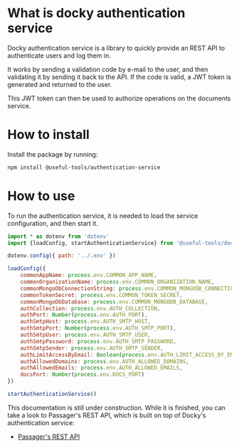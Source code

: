 # What is docky authentication service

Docky authentication service is a library to quickly provide an REST API to authenticate users and log them in.

It works by sending a validation code by e-mail to the user, and then validating it by sending it back to the API. If the code is valid, a JWT token is generated and returned to the user.

This JWT token can then be used to authorize operations on the documents service.

# How to install

Install the package by running:

```bash
npm install @useful-tools/authentication-service
```

# How to use

To run the authentication service, it is needed to load the service configuration, and then start it.

```javascript
import * as dotenv from 'dotenv'
import {loadConfig, startAuthenticationService} from '@useful-tools/docky-authentication-service/dist'

dotenv.config({ path: '../.env' })

loadConfig({
    commonAppName: process.env.COMMON_APP_NAME,
    commonOrganizationName: process.env.COMMON_ORGANIZATION_NAME,
    commonMongoDbConnectionString: process.env.COMMON_MONGODB_CONNECTION_STRING,
    commonTokenSecret: process.env.COMMON_TOKEN_SECRET,
    commonMongoDbDatabase: process.env.COMMON_MONGODB_DATABASE,
    authCollection: process.env.AUTH_COLLECTION,
    authPort: Number(process.env.AUTH_PORT),
    authSmtpHost: process.env.AUTH_SMTP_HOST,
    authSmtpPort: Number(process.env.AUTH_SMTP_PORT),
    authSmtpUser: process.env.AUTH_SMTP_USER,
    authSmtpPassword: process.env.AUTH_SMTP_PASSWORD,
    authSmtpSender: process.env.AUTH_SMTP_SENDER,
    authLimitAccessByEmail: Boolean(process.env.AUTH_LIMIT_ACCESS_BY_EMAIL),
    authAllowedDomains: process.env.AUTH_ALLOWED_DOMAINS,
    authAllowedEmails: process.env.AUTH_ALLOWED_EMAILS,
    docsPort: Number(process.env.DOCS_PORT)
})

startAuthenticationService()
```

This documentation is still under construction. While it is finished, you can take a look to Passager's REST API, which is built on top of Docky's authentication service:

* [Passager's REST API](https://github.com/oegea/passager-password-manager/tree/main/backend)